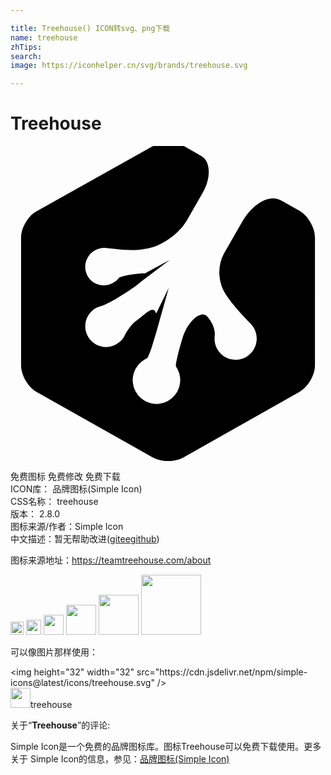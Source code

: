```yaml
---

title: Treehouse() ICON转svg、png下载
name: treehouse
zhTips: 
search: 
image: https://iconhelper.cn/svg/brands/treehouse.svg

---
```


# Treehouse  <small style="font-size: 60%;font-weight: 100"></small>

<div id="svg" class="svg-wrap">
<svg role="img" viewBox="0 0 24 24" xmlns="http://www.w3.org/2000/svg"><title>Treehouse icon</title><path d="M20.537 4.118c-.806-.453-2.092.278-2.871 1.635L16.25 8.215a3.104 3.104 0 0 0 .21 3.18l.041.062c.653.94 1.535 1.808 1.823 2.118a1.613 1.613 0 0 1-.739 2.654 1.603 1.603 0 0 1-2.025-1.747c.045-.35-.067-.927-.574-1.489-.506-.563-1.54.5-1.874 1.61l-.016.061c-.334 1.094-.546 2.05-.482 2.143.037.06.072.12.105.182a1.81 1.81 0 0 1-3.196 1.701 1.806 1.806 0 0 1 .747-2.446l.121-.061c.065-.03.26-.486.423-1.032l.301-.987c.019-.047.033-.107.045-.168l.897-3.19-.957 1.96c-.112-.363-.3-.38-.709-.091-.243.183-.653.531-.85.669-.365.273-.685.788-.851 1.109a1.313 1.313 0 0 1-.41.5c-.684.564-1.687.456-2.234-.227a1.591 1.591 0 0 1 .912-2.552c.409-.092 1.777-.927 2.596-1.52.152-.106.274-.197.38-.304l2.203-1.67-1.914 1.032s-.196-.016-.426.017c-.698.075-1.428.182-1.564.35a.999.999 0 0 1-.29.272c-.637.456-1.519.32-1.989-.317A1.437 1.437 0 0 1 6.29 8.04c.259-.183.577-.274.865-.274.518.016 1.87.29 2.993.092l.288-.045c1.14-.196 2.476-1.186 3.024-2.187l1.184-2.067c.653-1.139.608-2.384-.105-2.795l-1.323-.76c-.653-.363-1.715-.363-2.354 0L2.004 4.97C1.337 5.319.805 6.23.805 6.975v9.744c0 .744.532 1.656 1.178 2.02l8.85 4.983c.652.365 1.716.365 2.354 0l8.826-4.983c.653-.368 1.184-1.276 1.184-2.02v-9.76c0-.744-.531-1.653-1.169-2.02l-1.46-.823"/></svg>
</div>
<detail full-name='treehouse'></detail>

<div class="detail-page">
<p>
<span><span class="badge-success badge">免费图标</span> <span class="badge-success badge">免费修改</span>  <span class="badge-success badge">免费下载</span> </span>
<br/>
<span>
ICON库：
<span class="badge-secondary badge">品牌图标(Simple Icon)</span> 
</span>
<br/>
<span>
CSS名称：
<span class="badge-secondary badge">treehouse</span> 
</span>

<br/>
<span>
版本：
<span class="badge-secondary badge">2.8.0</span> 
</span>
<br/>
<span>图标来源/作者：<span class="badge-light badge">Simple Icon</span></span> 
<br/>
<span class="zh-detail">中文描述：暂无<span class="help-link"><span>帮助改进</span>(<a href="https://gitee.com/liuwave/icon-helper/edit/master/json/brands/treehouse.json" target="_blank" rel="noopener noreferrer">gitee</a><a href="https://github.com/liuwave/icon-helper/edit/master/json/brands/treehouse.json" target="_blank" rel="noopener noreferrer">github</a></span>)</span><br/>
</p>
</div><div class="description description alert alert-light"><p>图标来源地址：<a href="https://teamtreehouse.com/about" target="_blank" rel="noopener noreferrer">https://teamtreehouse.com/about</a></p></div>
<div class="alert alert-dark">
<img height="21" width="21" src="https://cdn.jsdelivr.net/npm/simple-icons@latest/icons/treehouse.svg" />
<img height="24" width="24" src="https://cdn.jsdelivr.net/npm/simple-icons@latest/icons/treehouse.svg" />
<img height="32" width="32" src="https://cdn.jsdelivr.net/npm/simple-icons@latest/icons/treehouse.svg" />
<img height="48" width="48" src="https://cdn.jsdelivr.net/npm/simple-icons@latest/icons/treehouse.svg" />
<img height="64" width="64" src="https://cdn.jsdelivr.net/npm/simple-icons@latest/icons/treehouse.svg" />
<img height="96" width="96" src="https://cdn.jsdelivr.net/npm/simple-icons@latest/icons/treehouse.svg" />

</div>
<div>
  <p>可以像图片那样使用：    
  </p>
  <div class="alert alert-primary" style="font-size: 14px">
    &lt;img height="32" width="32" src="https://cdn.jsdelivr.net/npm/simple-icons@latest/icons/treehouse.svg" /&gt;
    <copy-btn content='<img height="32" width="32" src="https://cdn.jsdelivr.net/npm/simple-icons@latest/icons/treehouse.svg" />'></copy-btn>
  </div>
  <div class="alert alert-secondary">
    <img height="32" width="32" src="https://cdn.jsdelivr.net/npm/simple-icons@latest/icons/treehouse.svg" />treehouse
    <copy-btn content="treehouse" btn-title="复制图标名称"></copy-btn>
  </div>
</div>
<div class="icon-detail__container">
<p>关于“<b>Treehouse</b>”的评论:</p>
</div>
<Vssue title="关于“Treehouse”的评论" />
<div><p>Simple Icon是一个免费的品牌图标库。图标Treehouse可以免费下载使用。更多关于  Simple Icon的信息，参见：<a target="_blank" href="https://iconhelper.cn/brands.html">品牌图标(Simple Icon)</a>
</p></div>
